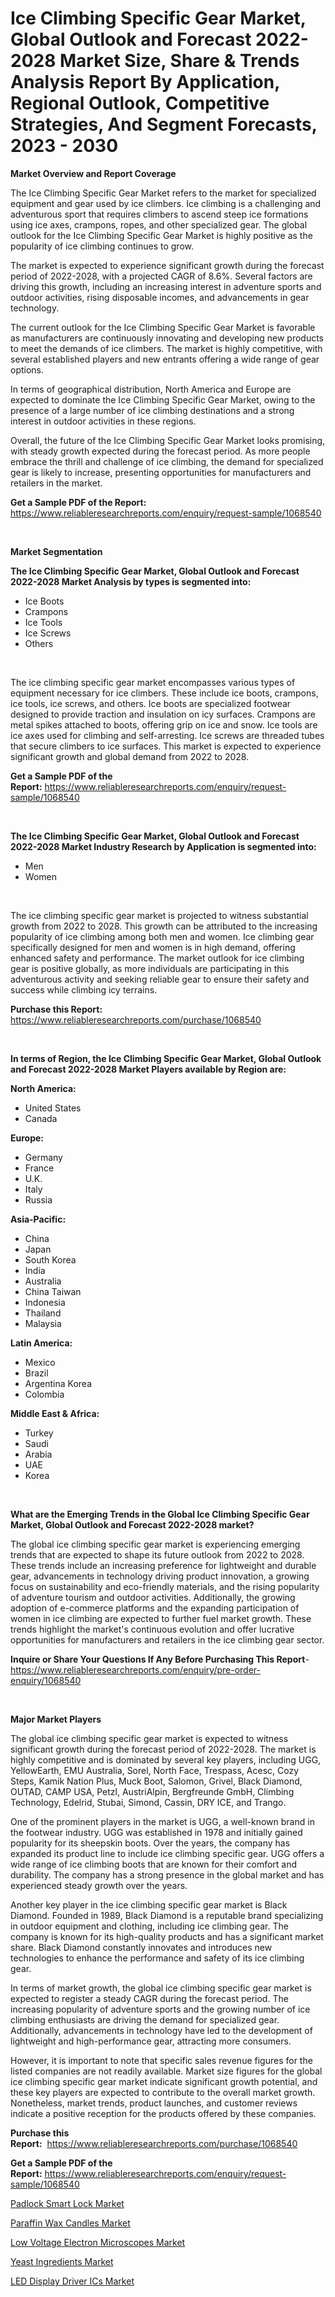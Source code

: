 <p><h1>Ice Climbing Specific Gear Market, Global Outlook and Forecast 2022-2028 Market Size, Share & Trends Analysis Report By Application, Regional Outlook, Competitive Strategies, And Segment Forecasts, 2023 - 2030</h1></p><p><strong>Market Overview and Report Coverage</strong></p>
<p><p>The Ice Climbing Specific Gear Market refers to the market for specialized equipment and gear used by ice climbers. Ice climbing is a challenging and adventurous sport that requires climbers to ascend steep ice formations using ice axes, crampons, ropes, and other specialized gear. The global outlook for the Ice Climbing Specific Gear Market is highly positive as the popularity of ice climbing continues to grow.</p><p>The market is expected to experience significant growth during the forecast period of 2022-2028, with a projected CAGR of 8.6%. Several factors are driving this growth, including an increasing interest in adventure sports and outdoor activities, rising disposable incomes, and advancements in gear technology.</p><p>The current outlook for the Ice Climbing Specific Gear Market is favorable as manufacturers are continuously innovating and developing new products to meet the demands of ice climbers. The market is highly competitive, with several established players and new entrants offering a wide range of gear options.</p><p>In terms of geographical distribution, North America and Europe are expected to dominate the Ice Climbing Specific Gear Market, owing to the presence of a large number of ice climbing destinations and a strong interest in outdoor activities in these regions.</p><p>Overall, the future of the Ice Climbing Specific Gear Market looks promising, with steady growth expected during the forecast period. As more people embrace the thrill and challenge of ice climbing, the demand for specialized gear is likely to increase, presenting opportunities for manufacturers and retailers in the market.</p></p>
<p><strong>Get a Sample PDF of the Report:</strong> <a href="https://www.reliableresearchreports.com/enquiry/request-sample/1068540">https://www.reliableresearchreports.com/enquiry/request-sample/1068540</a></p>
<p>&nbsp;</p>
<p><strong>Market Segmentation</strong></p>
<p><strong>The Ice Climbing Specific Gear Market, Global Outlook and Forecast 2022-2028 Market Analysis by types is segmented into:</strong></p>
<p><ul><li>Ice Boots</li><li>Crampons</li><li>Ice Tools</li><li>Ice Screws</li><li>Others</li></ul></p>
<p>&nbsp;</p>
<p><p>The ice climbing specific gear market encompasses various types of equipment necessary for ice climbers. These include ice boots, crampons, ice tools, ice screws, and others. Ice boots are specialized footwear designed to provide traction and insulation on icy surfaces. Crampons are metal spikes attached to boots, offering grip on ice and snow. Ice tools are ice axes used for climbing and self-arresting. Ice screws are threaded tubes that secure climbers to ice surfaces. This market is expected to experience significant growth and global demand from 2022 to 2028.</p></p>
<p><strong>Get a Sample PDF of the Report:</strong>&nbsp;<a href="https://www.reliableresearchreports.com/enquiry/request-sample/1068540">https://www.reliableresearchreports.com/enquiry/request-sample/1068540</a></p>
<p>&nbsp;</p>
<p><strong>The Ice Climbing Specific Gear Market, Global Outlook and Forecast 2022-2028 Market Industry Research by Application is segmented into:</strong></p>
<p><ul><li>Men</li><li>Women</li></ul></p>
<p>&nbsp;</p>
<p><p>The ice climbing specific gear market is projected to witness substantial growth from 2022 to 2028. This growth can be attributed to the increasing popularity of ice climbing among both men and women. Ice climbing gear specifically designed for men and women is in high demand, offering enhanced safety and performance. The market outlook for ice climbing gear is positive globally, as more individuals are participating in this adventurous activity and seeking reliable gear to ensure their safety and success while climbing icy terrains.</p></p>
<p><strong>Purchase this Report:</strong>&nbsp; <a href="https://www.reliableresearchreports.com/purchase/1068540">https://www.reliableresearchreports.com/purchase/1068540</a></p>
<p>&nbsp;</p>
<p><strong>In terms of Region, the Ice Climbing Specific Gear Market, Global Outlook and Forecast 2022-2028 Market Players available by Region are:</strong></p>
<p>
    <p> <strong> North America: </strong>
        <ul>
            <li>United States</li>
            <li>Canada</li>
        </ul>
        </p> 
    <p> <strong> Europe: </strong>
        <ul>
            <li>Germany</li>
            <li>France</li>
            <li>U.K.</li>
            <li>Italy</li>
            <li>Russia</li>
        </ul>
        </p> 
    <p> <strong> Asia-Pacific: </strong>
        <ul>
            <li>China</li>
            <li>Japan</li>
            <li>South Korea</li>
            <li>India</li>
            <li>Australia</li>
            <li>China Taiwan</li>
            <li>Indonesia</li>
            <li>Thailand</li>
            <li>Malaysia</li>
        </ul>
        </p> 
    <p> <strong> Latin America: </strong>
        <ul>
            <li>Mexico</li>
            <li>Brazil</li>
            <li>Argentina Korea</li>
            <li>Colombia</li>
        </ul>
        </p> 
    <p> <strong> Middle East & Africa: </strong>
        <ul>
            <li>Turkey</li>
            <li>Saudi</li>
            <li>Arabia</li>
            <li>UAE</li>
            <li>Korea</li>
        </ul>
    </p>
    </p>
<p>&nbsp;</p>
<p><strong>What are the Emerging Trends in the Global Ice Climbing Specific Gear Market, Global Outlook and Forecast 2022-2028 market?</strong></p>
<p><p>The global ice climbing specific gear market is experiencing emerging trends that are expected to shape its future outlook from 2022 to 2028. These trends include an increasing preference for lightweight and durable gear, advancements in technology driving product innovation, a growing focus on sustainability and eco-friendly materials, and the rising popularity of adventure tourism and outdoor activities. Additionally, the growing adoption of e-commerce platforms and the expanding participation of women in ice climbing are expected to further fuel market growth. These trends highlight the market's continuous evolution and offer lucrative opportunities for manufacturers and retailers in the ice climbing gear sector.</p></p>
<p><strong>Inquire or Share Your Questions If Any Before Purchasing This Report</strong>- <a href="https://www.reliableresearchreports.com/enquiry/pre-order-enquiry/1068540">https://www.reliableresearchreports.com/enquiry/pre-order-enquiry/1068540</a></p>
<p>&nbsp;</p>
<p><strong>Major Market Players</strong></p>
<p><p>The global ice climbing specific gear market is expected to witness significant growth during the forecast period of 2022-2028. The market is highly competitive and is dominated by several key players, including UGG, YellowEarth, EMU Australia, Sorel, North Face, Trespass, Acesc, Cozy Steps, Kamik Nation Plus, Muck Boot, Salomon, Grivel, Black Diamond, OUTAD, CAMP USA, Petzl, AustriAlpin, Bergfreunde GmbH, Climbing Technology, Edelrid, Stubai, Simond, Cassin, DRY ICE, and Trango.</p><p>One of the prominent players in the market is UGG, a well-known brand in the footwear industry. UGG was established in 1978 and initially gained popularity for its sheepskin boots. Over the years, the company has expanded its product line to include ice climbing specific gear. UGG offers a wide range of ice climbing boots that are known for their comfort and durability. The company has a strong presence in the global market and has experienced steady growth over the years.</p><p>Another key player in the ice climbing specific gear market is Black Diamond. Founded in 1989, Black Diamond is a reputable brand specializing in outdoor equipment and clothing, including ice climbing gear. The company is known for its high-quality products and has a significant market share. Black Diamond constantly innovates and introduces new technologies to enhance the performance and safety of its ice climbing gear.</p><p>In terms of market growth, the global ice climbing specific gear market is expected to register a steady CAGR during the forecast period. The increasing popularity of adventure sports and the growing number of ice climbing enthusiasts are driving the demand for specialized gear. Additionally, advancements in technology have led to the development of lightweight and high-performance gear, attracting more consumers.</p><p>However, it is important to note that specific sales revenue figures for the listed companies are not readily available. Market size figures for the global ice climbing specific gear market indicate significant growth potential, and these key players are expected to contribute to the overall market growth. Nonetheless, market trends, product launches, and customer reviews indicate a positive reception for the products offered by these companies.</p></p>
<p><strong>Purchase this Report:</strong>&nbsp;&nbsp;<a href="https://www.reliableresearchreports.com/purchase/1068540">https://www.reliableresearchreports.com/purchase/1068540</a></p>
<p></p>
<p><strong>Get a Sample PDF of the Report:</strong>&nbsp;<a href="https://www.reliableresearchreports.com/enquiry/request-sample/1068540">https://www.reliableresearchreports.com/enquiry/request-sample/1068540</a></p>
<p><p><a href="https://www.linkedin.com/pulse/padlock-smart-lock-market-research-report-unlocks-analysis-0jnbc/">Padlock Smart Lock Market</a></p><p><a href="https://www.linkedin.com/pulse/decoding-paraffin-wax-candles-market-deep-dive-latest-j0lgc/">Paraffin Wax Candles Market</a></p><p><a href="https://www.reportprime.com/low-voltage-electron-microscopes-r3225">Low Voltage Electron Microscopes Market</a></p><p><a href="https://medium.com/@kimzemlak1955/yeast-ingredients-market-size-growth-forecast-2023-2030-db1fc18fe418">Yeast Ingredients Market</a></p><p><a href="https://www.reportprime.com/led-display-driver-ics-r3226">LED Display Driver ICs Market</a></p></p>